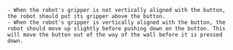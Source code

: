 
    - When the robot's gripper is not vertically aligned with the button, the robot should put its gripper above the button.
    - When the robot's gripper is vertically aligned with the button, the robot should move up slightly before pushing down on the button. This will move the button out of the way of the wall before it is pressed down.